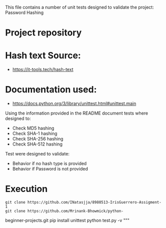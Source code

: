 This file contains a number of unit tests designed to validate the project:
Password Hashing

# Project repository


# Hash text Source:
- https://it-tools.tech/hash-text

# Documentation used:
- https://docs.python.org/3/library/unittest.html#unittest.main

Using the information provided in the README document tests where designed to:
- Check MD5 hashing
- Check SHA-1 hashing
- Check SHA-256 hashing
- Check SHA-512 hashing

Test were designed to validate:
- Behavior if no hash type is provided
- Behavior if Password is not provided

# Execution
    git clone https://github.com/INatasjja/8980513-IrisGuerrero-Assigment-1 
    git clone https://github.com/Mrinank-Bhowmick/python-
beginner-projects.git
    pip install unittest
    python test.py -v
"""